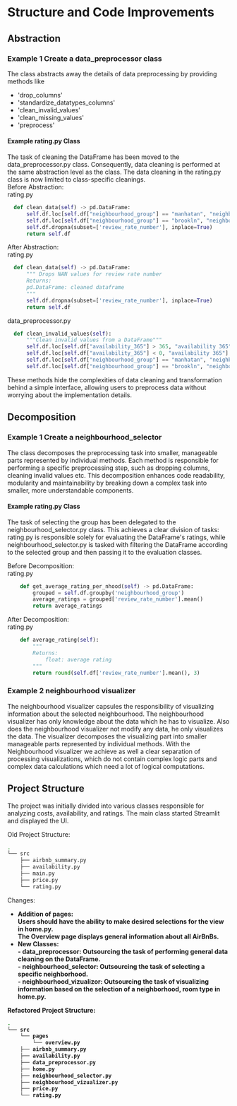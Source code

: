 # Structure and Code Improvements
## Abstraction
### Example 1 Create a data_preprocessor class

The class abstracts away the details of data preprocessing by providing methods like 
- 'drop_columns'
- 'standardize_datatypes_columns'
- 'clean_invalid_values'
- 'clean_missing_values'
- 'preprocess'

#### Example rating.py Class 
The task of cleaning the DataFrame has been moved to the data_preprocessor.py class. Consequently, data cleaning is performed at the same abstraction level as the class. The data cleaning in the rating.py class is now limited to class-specific cleanings.<br>
Before Abstraction:<br>
rating.py
```python
  def clean_data(self) -> pd.DataFrame:
      self.df.loc[self.df["neighbourhood_group"] == "manhatan", "neighbourhood_group"] = "Manhattan"
      self.df.loc[self.df["neighbourhood_group"] == "brookln", "neighbourhood_group"] = "Brooklyn"
      self.df.dropna(subset=['review_rate_number'], inplace=True)
      return self.df
```
After Abstraction: <br>
rating.py 
```python
  def clean_data(self) -> pd.DataFrame:
      """ Drops NAN values for review rate number 
      Returns:
      pd.DataFrame: cleaned dataframe
      """
      self.df.dropna(subset=['review_rate_number'], inplace=True)
      return self.df
```
data_preprocessor.py <br>
```python
  def clean_invalid_values(self):
      """Clean invalid values from a DataFrame"""
      self.df.loc[self.df["availability_365"] > 365, "availability 365"] = 365
      self.df.loc[self.df["availability_365"] < 0, "availability 365"] = 0
      self.df.loc[self.df["neighbourhood_group"] == "manhatan", "neighbourhood_group"] = "Manhattan"
      self.df.loc[self.df["neighbourhood_group"] == "brookln", "neighbourhood_group"] = "Brooklyn"
```

These methods hide the complexities of data cleaning and transformation behind a simple interface, allowing users to preprocess data without worrying about the implementation details.
## Decomposition

### Example 1 Create a neighbourhood_selector
The class decomposes the preprocessing task into smaller, manageable parts represented by individual methods. Each method is responsible for performing a specific preprocessing step, such as dropping columns, cleaning invalid values etc. This decomposition enhances code readability, modularity and maintainability by breaking down a complex task into smaller, more understandable components. 

#### Example rating.py Class 
The task of selecting the group has been delegated to the neighbourhood_selector.py class. This achieves a clear division of tasks: rating.py is responsible solely for evaluating the DataFrame's ratings, while neighbourhood_selector.py is tasked with filtering the DataFrame according to the selected group and then passing it to the evaluation classes. <br>

Before Decomposition: <br>
rating.py 
```python
    def get_average_rating_per_nhood(self) -> pd.DataFrame:
        grouped = self.df.groupby('neighbourhood_group')
        average_ratings = grouped['review_rate_number'].mean()
        return average_ratings
```
After Decomposition: <br>
rating.py
```python
    def average_rating(self):
        """
        Returns:
            float: average rating
        """
        return round(self.df['review_rate_number'].mean(), 3)
```

### Example 2 neighbourhood visualizer
The neighbourhood visualizer capsules the responsibility of visualizing
information about the selected neighbourhood. 
The neighbourhood visualizer has only knowledge about 
the data which he has to visualize. Also does the neighbourhood visualizer not modify any data, he only visualizes the data.
The visualizer decomposes the visualizing part into smaller manageable parts represented by individual methods. 
With the Neighbourhood visualizer we achieve as well a clear separation of processing visualizations, which do not
contain complex logic parts and complex data calculations which need a lot of logical computations.

## Project Structure

The project was initially divided into various classes responsible for analyzing costs, availability, and ratings. The main class started Streamlit and displayed the UI. <br>

Old Project Structure: 
```bash
.
└── src
    ├── airbnb_summary.py
    ├── availability.py
    ├── main.py
    ├── price.py
    └── rating.py
```
Changes: <b>

 - Addition of pages: <br>
   Users should have the ability to make desired selections for the view in home.py. <br> The Overview page displays general information about all AirBnBs.
 - New Classes: <br>
        - data_preprocessor: Outsourcing the task of performing general data cleaning on the DataFrame. <br>
        - neighbourhood_selector: Outsourcing the task of selecting a specific neighborhood. <br>
        - neighbourhood_vizualizor: Outsourcing the task of visualizing information based on the selection of a neighborhood,               room type in home.py. <br>
        
Refactored Project Structure:
```bash
.
└── src
    └── pages
        └── overview.py  
    ├── airbnb_summary.py
    ├── availability.py
    ├── data_preprocessor.py
    ├── home.py
    ├── neighbourhood_selector.py
    ├── neighbourhood_vizualizer.py
    ├── price.py
    └── rating.py
```




